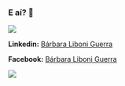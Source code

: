 ### E aí? 👋

<!--
**barbisliboni/barbisliboni** is a ✨ _special_ ✨ repository because its `README.md` (this file) appears on your GitHub profile.-->

<a href="https://github.com/anuraghazra/github-readme-stats">
      <!-- Change the `github-readme-stats.anuraghazra1.vercel.app` to `github-readme-stats.vercel.app`  -->
      <img align="center" src="https://github-readme-stats.anuraghazra1.vercel.app/api/top-langs/?username=barbisliboni&layout=compact&theme=midnight-purple" />
</a>
<br>

 **Linkedin:** [Bárbara Liboni Guerra](https://www.linkedin.com/in/b%C3%A1rbara-liboni-guerra-9663451b6/)
 
 **Facebook:** [Bárbara Liboni Guerra](https://www.facebook.com/barbara.liboni.5/)
 
 <img aling="center" src="https://i.pinimg.com/originals/f3/6b/89/f36b8915b6c60753325407dbd2cd3b5a.gif"/>
 




